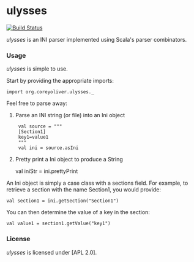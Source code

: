 # ulysses

[![Build Status](https://secure.travis-ci.org/coreyjonoliver/ulysses.png?branch=master)](http://travis-ci.org/coreyjonoliver/ulysses)

_ulysses_ is an INI parser implemented using Scala's parser combinators.

### Usage

_ulysses_ is simple to use.

Start by providing the appropriate imports: 

    import org.coreyoliver.ulysses._

Feel free to parse away:

1. Parse an INI string (or file) into an Ini object

        val source = """
        [Section1]
        key1=value1
        """
        val ini = source.asIni

2. Pretty print a Ini object to produce a String

    val iniStr = ini.prettyPrint

An Ini object is simply a case class with a sections field. For example, to retrieve a section with the name Section1, you would provide: 

    val section1 = ini.getSection("Section1")
        
You can then determine the value of a key in the section:

    val value1 = section1.getValue("key1")
  
### License

_ulysses_ is licensed under [APL 2.0].
